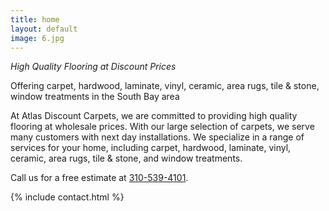 ```yaml
---
title: home
layout: default
image: 6.jpg
---
```

*High Quality Flooring at Discount Prices*

Offering carpet, hardwood, laminate, vinyl, ceramic, area rugs, tile & stone, window treatments in the South Bay area

At Atlas Discount Carpets, we are committed to providing high quality flooring at wholesale prices. With our large selection of carpets, we serve many customers with next day installations. We specialize in a range of services for your home, including carpet, hardwood, laminate, vinyl, ceramic, area rugs, tile & stone, and window treatments.

Call us for a free estimate at [310-539-4101](tel:310-539-4101).

{% include contact.html %}